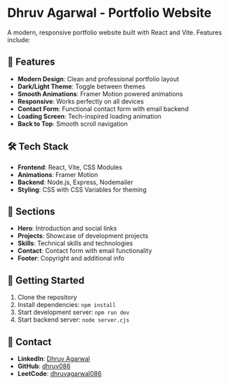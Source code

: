 # Dhruv Agarwal - Portfolio Website

A modern, responsive portfolio website built with React and Vite. Features include:

## 🚀 Features

- **Modern Design**: Clean and professional portfolio layout
- **Dark/Light Theme**: Toggle between themes
- **Smooth Animations**: Framer Motion powered animations
- **Responsive**: Works perfectly on all devices
- **Contact Form**: Functional contact form with email backend
- **Loading Screen**: Tech-inspired loading animation
- **Back to Top**: Smooth scroll navigation

## 🛠️ Tech Stack

- **Frontend**: React, Vite, CSS Modules
- **Animations**: Framer Motion
- **Backend**: Node.js, Express, Nodemailer
- **Styling**: CSS with CSS Variables for theming

## 📱 Sections

- **Hero**: Introduction and social links
- **Projects**: Showcase of development projects
- **Skills**: Technical skills and technologies
- **Contact**: Contact form with email functionality
- **Footer**: Copyright and additional info

## 🚀 Getting Started

1. Clone the repository
2. Install dependencies: `npm install`
3. Start development server: `npm run dev`
4. Start backend server: `node server.cjs`

## 📧 Contact

- **LinkedIn**: [Dhruv Agarwal](https://www.linkedin.com/in/dhruvagarwal08)
- **GitHub**: [dhruv086](https://github.com/dhruv086)
- **LeetCode**: [dhruvagarwal086](https://leetcode.com/dhruvagarwal086)
